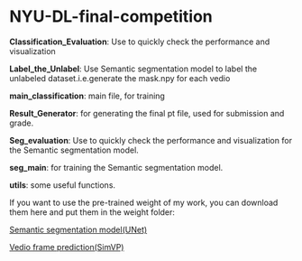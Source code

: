 # NYU-DL-final-competition
**Classification_Evaluation**: Use to quickly check the performance and visualization

**Label_the_Unlabel**: Use Semantic segmentation model to label the unlabeled dataset.i.e.generate the mask.npy for each vedio

**main_classification**: main file, for training

**Result_Generator**: for generating the final pt file, used for submission and grade.

**Seg_evaluation**: Use to quickly check the performance and visualization for the Semantic segmentation model.

**seg_main**: for training the Semantic segmentation model.

**utils**: some useful functions.

If you want to use the pre-trained weight of my work, you can download them here and put them in the weight folder:

[Semantic segmentation model(UNet)](https://drive.google.com/file/d/1pGPOE57lN367BO2R_0nXfuJARZlRyAJG/view?usp=drive_link)

[Vedio frame prediction(SimVP)](https://drive.google.com/file/d/1AGg9HCztwAbeBx8fEY1-gm8wE2pa-nqD/view?usp=sharing)

